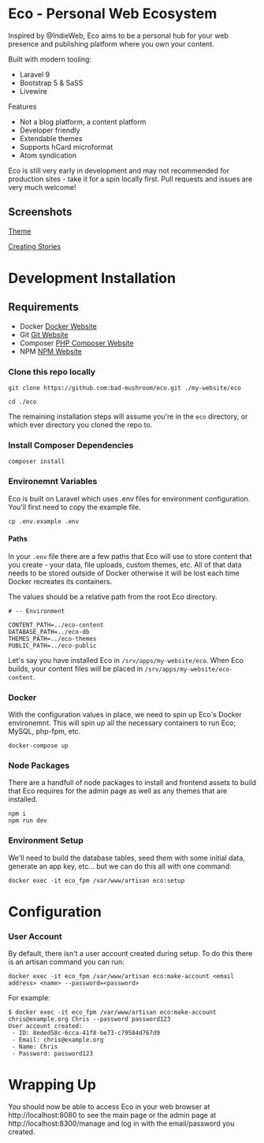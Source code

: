 # Eco - Personal Web Ecosystem

Inspired by @IndieWeb, Eco aims to be a personal hub for your web presence and publishing platform where you own your content.

Built with modern tooling:
- Laravel 9
- Bootstrap 5 & SaSS
- Livewire

Features
- Not a blog platform, a content platform
- Developer friendly
- Extendable themes
- Supports hCard microformat
- Atom syndication

Eco is still very early in development and may not recommended for production sites - take it for a spin locally first. Pull requests and issues are very much welcome!

## Screenshots

[Theme](https://github.com/bad-mushroom/eco/blob/main/docs/screenshots/default_theme.png?raw=true)

[Creating Stories](https://github.com/bad-mushroom/eco/blob/main/docs/screenshots/manage_create.png?raw=true)

# Development Installation

## Requirements

* Docker [Docker Website](http://www.docker.com)
* Git [Git Website](https://git-scm.com/)
* Composer [PHP Composer Website](https://getcomposer.org/)
* NPM [NPM Website](https://www.npmjs.com/)

### Clone this repo locally

```
git clone https://github.com:bad-mushroom/eco.git ./my-website/eco

cd ./eco
```

The remaining installation steps will assume you're in the `eco` directory, or which ever directory you cloned the repo to.

### Install Composer Dependencies

```
composer install
```

### Environemnt Variables

Eco is built on Laravel which uses .env files for environment configuration. You'll first need to copy the example file.

```
cp .env.example .env
```

#### Paths

In your `.env` file there are a few paths that Eco will use to store content that you create - your data, file uploads, custom themes, etc. All of that data needs to be stored outside of Docker otherwise it will be lost each time Docker recreates its containers.

The values should be a relative path from the root Eco directory.

```
# -- Environment

CONTENT_PATH=../eco-content
DATABASE_PATH=../eco-db
THEMES_PATH=../eco-themes
PUBLIC_PATH=../eco-public
```

Let's say you have installed Eco in `/srv/apps/my-website/eco`. When Eco builds, your content files will be placed in `/srv/apps/my-website/eco-content`.

### Docker

With the configuration values in place, we need to spin up Eco's Docker environemnt. This will spin up all the necessary containers to run Eco; MySQL, php-fpm, etc.

```
docker-compose up
```

### Node Packages

There are a handfull of node packages to install and frontend assets to build that Eco requires for the admin page as well as any themes that are installed.

```
npm i
npm run dev
```

### Environment Setup

We'll need to build the database tables, seed them with some initial data, generate an app key, etc... but we can do this all with one command:

```
docker exec -it eco_fpm /var/www/artisan eco:setup
```

# Configuration

### User Account

By default, there isn't a user account created during setup. To do this there is an artisan command you can run:

```
docker exec -it eco_fpm /var/www/artisan eco:make-account <email address> <name> --password=<password>
```

For example:
```
$ docker exec -it eco_fpm /var/www/artisan eco:make-account chris@example.org Chris --password password123
User account created:
 - ID: 8eded58c-6cca-41f8-be73-c79584d767d9
 - Email: chris@example.org
 - Name: Chris
 - Password: password123
```

# Wrapping Up

You should now be able to access Eco in your web browser at http://localhost:8080 to see the main page or the admin page at http://localhost:8300/manage and log in with the email/password you created.
